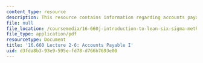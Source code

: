 ```yaml
---
content_type: resource
description: This resource contains information regarding accounts payable I.
file: null
file_location: /coursemedia/16-660j-introduction-to-lean-six-sigma-methods-january-iap-2012/d3fda8b393e9595efd78d766b7693e00_MIT16_660JIAP12_2-6C.pdf
file_type: application/pdf
resourcetype: Document
title: '16.660 Lecture 2-6: Accounts Payable I'
uid: d3fda8b3-93e9-595e-fd78-d766b7693e00
---
```

